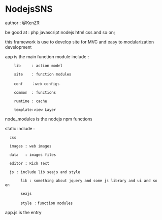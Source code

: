 NodejsSNS
=========

author : @KenZR

be good at : php javascript nodejs html css and so on;

this framework is use to develop site for MVC and easy to modularization development

app is the main function module include :

        lib     : action model
        
        site    : function modules 
        
        conf    ：web configs
        
        common  : functions
        
        rumtime : cache
        
        template:view Layer
        
node_modules is the nodejs npm functions

static include :

      css
      
      images : web images 
      
      data   : images files
      
      editor : Rich Text
      
      js : include lib seajs and style
      
           lib : something about jquery and some js library and ui and so on
           
           seajs
           
           style ：function modules
           
app.js is the entry
      
      
      


